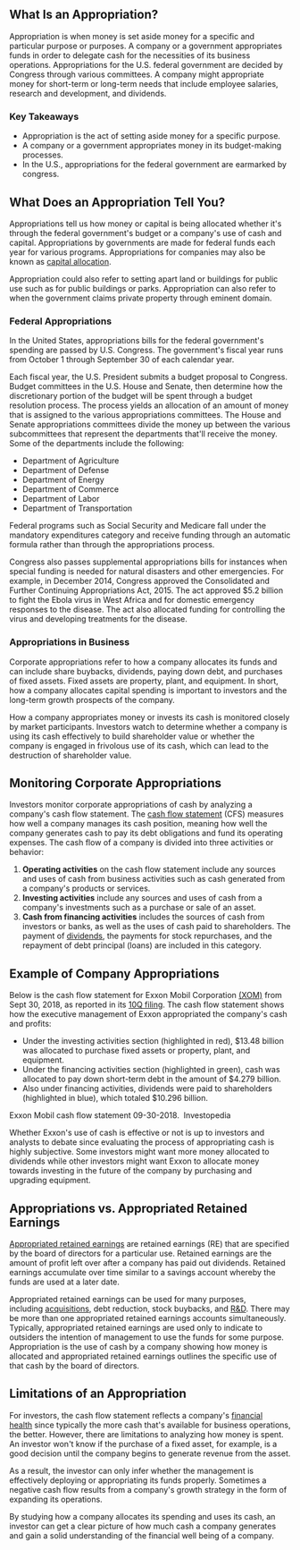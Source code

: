 ## What Is an Appropriation?

Appropriation is when money is set aside money for a specific and particular purpose or purposes. A company or a government appropriates funds in order to delegate cash for the necessities of its business operations. Appropriations for the U.S. federal government are decided by Congress through various committees. A company might appropriate money for short-term or long-term needs that include employee salaries, research and development, and dividends.

### Key Takeaways

-   Appropriation is the act of setting aside money for a specific purpose.
-   A company or a government appropriates money in its budget-making processes.
-   In the U.S., appropriations for the federal government are earmarked by congress.

## What Does an Appropriation Tell You?

Appropriations tell us how money or capital is being allocated whether it's through the federal government's budget or a company's use of cash and capital. Appropriations by governments are made for federal funds each year for various programs. Appropriations for companies may also be known as [capital allocation](https://www.investopedia.com/terms/c/capital_allocation.asp).

Appropriation could also refer to setting apart land or buildings for public use such as for public buildings or parks. Appropriation can also refer to when the government claims private property through eminent domain.

### Federal Appropriations

In the United States, appropriations bills for the federal government's spending are passed by U.S. Congress. The government's fiscal year runs from October 1 through September 30 of each calendar year.

Each fiscal year, the U.S. President submits a budget proposal to Congress. Budget committees in the U.S. House and Senate, then determine how the discretionary portion of the budget will be spent through a budget resolution process. The process yields an allocation of an amount of money that is assigned to the various appropriations committees. The House and Senate appropriations committees divide the money up between the various subcommittees that represent the departments that'll receive the money. Some of the departments include the following:

-   Department of Agriculture
-   Department of Defense
-   Department of Energy
-   Department of Commerce
-   Department of Labor
-   Department of Transportation

Federal programs such as Social Security and Medicare fall under the mandatory expenditures category and receive funding through an automatic formula rather than through the appropriations process.

Congress also passes supplemental appropriations bills for instances when special funding is needed for natural disasters and other emergencies. For example, in December 2014, Congress approved the Consolidated and Further Continuing Appropriations Act, 2015. The act approved $5.2 billion to fight the Ebola virus in West Africa and for domestic emergency responses to the disease. The act also allocated funding for controlling the virus and developing treatments for the disease.

### Appropriations in Business

Corporate appropriations refer to how a company allocates its funds and can include share buybacks, dividends, paying down debt, and purchases of fixed assets. Fixed assets are property, plant, and equipment. In short, how a company allocates capital spending is important to investors and the long-term growth prospects of the company.

How a company appropriates money or invests its cash is monitored closely by market participants. Investors watch to determine whether a company is using its cash effectively to build shareholder value or whether the company is engaged in frivolous use of its cash, which can lead to the destruction of shareholder value.

## Monitoring Corporate Appropriations

Investors monitor corporate appropriations of cash by analyzing a company's cash flow statement. The [cash flow statement](https://www.investopedia.com/investing/what-is-a-cash-flow-statement/) (CFS) measures how well a company manages its cash position, meaning how well the company generates cash to pay its debt obligations and fund its operating expenses. The cash flow of a company is divided into three activities or behavior:

1.  **Operating activities** on the cash flow statement include any sources and uses of cash from business activities such as cash generated from a company's products or services.
2.  **Investing activities** include any sources and uses of cash from a company's investments such as a purchase or sale of an asset.
3.  **Cash from financing activities** includes the sources of cash from investors or banks, as well as the uses of cash paid to shareholders. The payment of [dividends](https://www.investopedia.com/terms/d/dividend.asp), the payments for stock repurchases, and the repayment of debt principal (loans) are included in this category.

## Example of Company Appropriations

Below is the cash flow statement for Exxon Mobil Corporation [(XOM)](https://www.investopedia.com/markets/quote?tvwidgetsymbol=xom) from Sept 30, 2018, as reported in its [10Q filing](https://ir.exxonmobil.com/sec-filings). The cash flow statement shows how the executive management of Exxon appropriated the company's cash and profits:

-   Under the investing activities section (highlighted in red), $13.48 billion was allocated to purchase fixed assets or property, plant, and equipment.
-   Under the financing activities section (highlighted in green), cash was allocated to pay down short-term debt in the amount of $4.279 billion.
-   Also under financing activities, dividends were paid to shareholders (highlighted in blue), which totaled $10.296 billion.

Exxon Mobil cash flow statement 09-30-2018.  Investopedia

Whether Exxon's use of cash is effective or not is up to investors and analysts to debate since evaluating the process of appropriating cash is highly subjective. Some investors might want more money allocated to dividends while other investors might want Exxon to allocate money towards investing in the future of the company by purchasing and upgrading equipment.

## Appropriations vs. Appropriated Retained Earnings

[Appropriated retained earnings](https://www.investopedia.com/terms/a/appropriated-retained-earnings.asp) are retained earnings (RE) that are specified by the board of directors for a particular use. Retained earnings are the amount of profit left over after a company has paid out dividends. Retained earnings accumulate over time similar to a savings account whereby the funds are used at a later date.

Appropriated retained earnings can be used for many purposes, including [acquisitions](https://www.investopedia.com/terms/a/acquisition.asp), debt reduction, stock buybacks, and [R&D](https://www.investopedia.com/terms/r/randd.asp). There may be more than one appropriated retained earnings accounts simultaneously. Typically, appropriated retained earnings are used only to indicate to outsiders the intention of management to use the funds for some purpose. Appropriation is the use of cash by a company showing how money is allocated and appropriated retained earnings outlines the specific use of that cash by the board of directors.

## Limitations of an Appropriation

For investors, the cash flow statement reflects a company's [financial health](https://www.investopedia.com/terms/f/financial-health.asp) since typically the more cash that's available for business operations, the better. However, there are limitations to analyzing how money is spent. An investor won't know if the purchase of a fixed asset, for example, is a good decision until the company begins to generate revenue from the asset.

As a result, the investor can only infer whether the management is effectively deploying or appropriating its funds properly. Sometimes a negative cash flow results from a company's growth strategy in the form of expanding its operations.

By studying how a company allocates its spending and uses its cash, an investor can get a clear picture of how much cash a company generates and gain a solid understanding of the financial well being of a company.